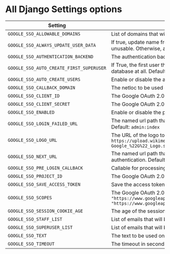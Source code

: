 # All Django Settings options

| Setting                                  | Description                                                                                                                                                                        |
|------------------------------------------|------------------------------------------------------------------------------------------------------------------------------------------------------------------------------------|
| `GOOGLE_SSO_ALLOWABLE_DOMAINS`           | List of domains that will be allowed to create users. Default: `[]`                                                                                                                |
| `GOOGLE_SSO_ALWAYS_UPDATE_USER_DATA`     | If true, update name from Google data at every login. This will also make their password unusable. Otherwise, all of this happens only on create. Default: `False`                 |
| `GOOGLE_SSO_AUTHENTICATION_BACKEND`      | The authentication backend to use.  Default: `None`                                                                                                                                |
| `GOOGLE_SSO_AUTO_CREATE_FIRST_SUPERUSER` | If True, the first user that logs in will be created as superuser if no superuser exists in the database at all. Default: `False`                                                  |
| `GOOGLE_SSO_AUTO_CREATE_USERS`           | Enable or disable the auto-create users feature. Default: `True`                                                                                                                   |
| `GOOGLE_SSO_CALLBACK_DOMAIN`             | The netloc to be used on Callback URI. Default: `None`                                                                                                                             |
| `GOOGLE_SSO_CLIENT_ID`                   | The Google OAuth 2.0 Web Application Client ID. Default: `None`                                                                                                                    |
| `GOOGLE_SSO_CLIENT_SECRET`               | The Google OAuth 2.0 Web Application Client Secret. Default: `None`                                                                                                                |
| `GOOGLE_SSO_ENABLED`                     | Enable or disable the plugin. Default: `True`                                                                                                                                      |
| `GOOGLE_SSO_LOGIN_FAILED_URL`            | The named url path that the user will be redirected to if an authentication error is encountered. Default: `admin:index`                                                           |
| `GOOGLE_SSO_LOGO_URL`                    | The URL of the logo to be used on the login button. Default: `https://upload.wikimedia.org/wikipedia/commons/thumb/5/53/Google_%22G%22_Logo.svg/512px-Google_%22G%22_Logo.svg.png` |
| `GOOGLE_SSO_NEXT_URL`                    | The named url path that the user will be redirected if there is no next url after successful authentication. Default: `admin:index`                                                |
| `GOOGLE_SSO_PRE_LOGIN_CALLBACK`          | Callable for processing pre-login logic. Default: `django_google_sso.hooks.pre_login_user`                                                                                         |
| `GOOGLE_SSO_PROJECT_ID`                  | The Google OAuth 2.0 Project ID. Default: `None`                                                                                                                                   |
| `GOOGLE_SSO_SAVE_ACCESS_TOKEN`           | Save the access token in the session. Default: `False`                                                                                                                             |
| `GOOGLE_SSO_SCOPES`                      | The Google OAuth 2.0 Scopes. Default: `["openid", "https://www.googleapis.com/auth/userinfo.email", "https://www.googleapis.com/auth/userinfo.profile"]`                           |
| `GOOGLE_SSO_SESSION_COOKIE_AGE`          | The age of the session cookie in seconds. Default: `3600`                                                                                                                          |
| `GOOGLE_SSO_STAFF_LIST`                  | List of emails that will be created as staff. Default: `[]`                                                                                                                        |
| `GOOGLE_SSO_SUPERUSER_LIST`              | List of emails that will be created as superuser. Default: `[]`                                                                                                                    |
| `GOOGLE_SSO_TEXT`                        | The text to be used on the login button. Default: `Sign in with Google`                                                                                                            |
| `GOOGLE_SSO_TIMEOUT`                     | The timeout in seconds for the Google SSO authentication returns info, in minutes. Default: `10`                                                                                   |

